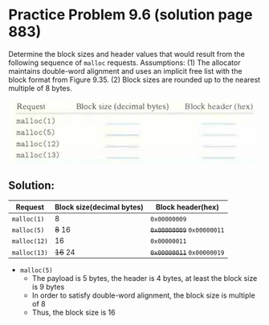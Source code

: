 # Practice Problem 9.6 (solution page 883)
Determine the block sizes and header values that would result from the following sequence of `malloc` requests. Assumptions: (1) The allocator maintains double-word alignment and uses an implicit free list with the block format from Figure 9.35. (2) Block sizes are rounded up to the nearest multiple of 8 bytes.

![](./images/9.6.png)

## Solution:

Request|Block size(decimal bytes)|Block header(hex)
-|-|-
`malloc(1)`|8|`0x00000009`
`malloc(5)`|~~8~~ 16|~~`0x00000009`~~ `0x00000011`
`malloc(12)`|16|`0x00000011`
`malloc(13)`|~~16~~ 24|~~`0x00000011`~~ `0x00000019`

- `malloc(5)`
    - The payload is 5 bytes, the header is 4 bytes, at least the block size is 9 bytes
    - In order to satisfy double-word alignment, the block size is multiple of 8
    - Thus, the block size is 16 